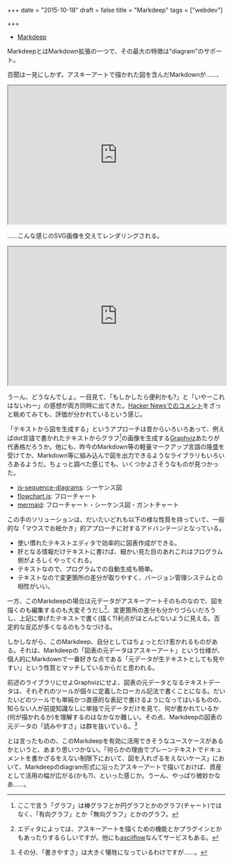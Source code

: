 +++
date = "2015-10-18"
draft = false
title = "Markdeep"
tags = ["webdev"]

+++

* [Markdeep](http://casual-effects.com/markdeep/)

MarkdeepとはMarkdown拡張の一つで、その最大の特徴は“diagram”のサポート。

百聞は一見にしかず。アスキーアートで描かれた図を含んだMarkdownが……、

<iframe seamless style="width: 100%; height: 320px;" src="http://casual-effects.com/markdeep/example.md.html?noformat"></iframe>

……こんな感じのSVG画像を交えてレンダリングされる。

<iframe seamless style="width: 100%; height: 320px;" src="http://casual-effects.com/markdeep/example.md.html"></iframe>

うーん、どうなんでしょ。一目見て、「もしかしたら便利かも?」と「いやーこれはないわー」の感想が両方同時に出てきた。[Hacker Newsでのコメント](https://news.ycombinator.com/item?id=10402121)をざっと眺めてみても、評価が分かれているという感じ。

「テキストから図を生成する」というアプローチは昔からいろいろあって、例えばdot言語で書かれたテキストからグラフ[^1]の画像を生成する[Graphviz](http://www.graphviz.org/)あたりが代表格だろうか。他にも、昨今のMarkdown等の軽量マークアップ言語の隆盛を受けてか、Markdown等に組み込んで図を出力できるようなライブラリもいろいろあるようだ。ちょっと調べた感じでも、いくつかよさそうなものが見つかった。

* [js-sequence-diagrams](http://bramp.github.io/js-sequence-diagrams/): シーケンス図
* [flowchart.js](http://adrai.github.io/flowchart.js/): フローチャート
* [mermaid](http://knsv.github.io/mermaid/): フローチャート・シーケンス図・ガントチャート

この手のソリューションは、だいたいどれも以下の様な性質を持っていて、一般的な「マウスでお絵かき」的アプローチに対するアドバンテージとなっている。

* 使い慣れたテキストエディタで効率的に図表作成ができる。
* 肝となる情報だけテキストに書けば、細かい見た目のあれこれはプログラム側がよろしくやってくれる。
* テキストなので、プログラムでの自動生成も簡単。
* テキストなので変更箇所の差分が取りやすく、バージョン管理システムとの相性がいい。

一方、このMarkdeepの場合は元データがアスキーアートそのものなので、図を描くのも編集するのも大変そうだし[^2]、変更箇所の差分も分かりづらいだろうし、上記に挙げたテキストで書く(描く?)利点がほとんどないように見える。否定的な反応が多くなるのもうなづける。

しかしながら、このMarkdeep、自分としてはちょっとだけ惹かれるものがある。それは、Markdeepの「図表の元データはアスキーアート」という仕様が、個人的にMarkdownで一番好きな点である「元データが生テキストとしても見やすい」という性質とマッチしているからだと思われる。

前述のライブラリにせよGraphvizにせよ、図表の元データとなるテキストデータは、それぞれのツールが個々に定義したローカル記法で書くことになる。だいたいどのツールでも単純かつ直感的な表記で書けるようになってはいるものの、知らない人が前提知識なしに単独で元データだけを見て、何が書かれているか(何が描かれるか)を理解するのはなかなか難しい。その点、Markdeepの図表の元データの「読みやすさ」は群を抜いている。[^3]

とは言ったものの、このMarkdeepを有効に活用できそうなユースケースがあるかというと、あまり思いつかない。「何らかの理由でプレーンテキストでドキュメントを書かざるをえない制限下において、図を入れざるをえないケース」において、Markdeepのdiagram形式に沿ったアスキーアートで描いておけば、資産として活用の幅が広がる(かも?)、といった感じか。うーん、やっぱり微妙かなあ……。

[^1]: ここで言う「グラフ」は棒グラフとか円グラフとかのグラフ(チャート)ではなく、「有向グラフ」とか「無向グラフ」とかのグラフ。
[^2]: エディタによっては、アスキーアートを描くための機能とかプラグインとかもあったりするらしいですが。他にも[asciiflow](http://asciiflow.com/)なんてサービスもある。
[^3]: その分、「書きやすさ」は大きく犠牲になっているわけですが……。
